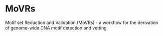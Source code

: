 # MoVRs
Motif set Reduction and Validation (MoVRs) - a workflow for the derivation of genome-wide DNA motif detection and vetting
